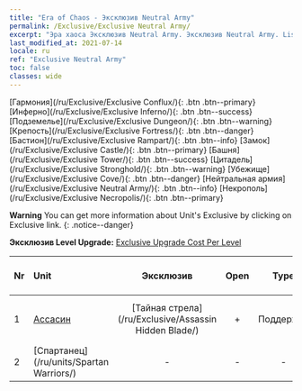 ```yaml
---
title: "Era of Chaos - Эксклюзив Neutral Army"
permalink: /Exclusive/Exclusive Neutral Army/
excerpt: "Эра хаоса Эксклюзив Neutral Army. Эксклюзив Neutral Army. List of Эксклюзив Neutral Army in Era of Chaos"
last_modified_at: 2021-07-14
locale: ru
ref: "Exclusive Neutral Army"
toc: false
classes: wide
---
```

 [Гармония](/ru/Exclusive/Exclusive Conflux/){: .btn .btn--primary} [Инферно](/ru/Exclusive/Exclusive Inferno/){: .btn .btn--success} [Подземелье](/ru/Exclusive/Exclusive Dungeon/){: .btn .btn--warning} [Крепость](/ru/Exclusive/Exclusive Fortress/){: .btn .btn--danger} [Бастион](/ru/Exclusive/Exclusive Rampart/){: .btn .btn--info} [Замок](/ru/Exclusive/Exclusive Castle/){: .btn .btn--primary} [Башня](/ru/Exclusive/Exclusive Tower/){: .btn .btn--success} [Цитадель](/ru/Exclusive/Exclusive Stronghold/){: .btn .btn--warning} [Убежище](/ru/Exclusive/Exclusive Cove/){: .btn .btn--danger} [Нейтральная армия](/ru/Exclusive/Exclusive Neutral Army/){: .btn .btn--info} [Некрополь](/ru/Exclusive/Exclusive Necropolis/){: .btn .btn--primary} 

**Warning** You can get more information about Unit's Exclusive by clicking on Exclusive link. 
{: .notice--danger}

 **Эксклюзив Level Upgrade:** [Exclusive Upgrade Cost Per Level](/Exclusive/ExclusiveUpgradeCostPerLevel/)

  | Nr |         Unit        | Эксклюзив | Open  |    Type   |  Item to Rank UP      |  Облик   |
  |:---|:--------------------|:-------------:|:-----:|:---------:|:---------------------:|:-------:|
  | 1  | [Ассасин](/ru/units/Assassin/) | [Тайная стрела](/ru/Exclusive/Assassin Hidden Blade/) | + | Поддержка | [Жетон Тайной стрелы](/ru/Items/con_2200/) | [Особый облик: Тайная стрела](/ru/Items/con_2199/) |
  | 2  | [Спартанец](/ru/units/Spartan Warriors/) | - | - | - | none | none |
